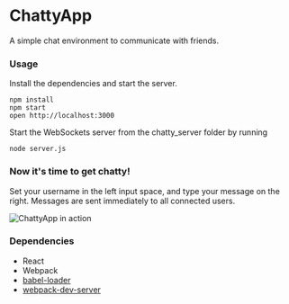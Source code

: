 ChattyApp
=====================

A simple chat environment to communicate with friends.

### Usage

Install the dependencies and start the server.

```
npm install
npm start
open http://localhost:3000
```
Start the WebSockets server from the chatty_server folder by running

`node server.js`

### Now it's time to get chatty!

Set your username in the left input space, and type your message on the right. Messages are sent immediately to all connected users.

![ChattyApp in action](https://github.com/Monique-K/chattyApp/tree/master/build/chat-screen.png)

### Dependencies

* React
* Webpack
* [babel-loader](https://github.com/babel/babel-loader)
* [webpack-dev-server](https://github.com/webpack/webpack-dev-server)
